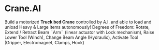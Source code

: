 # Crane.AI
Build a motorized **Truck bed Crane** controlled by A.I. and able to load and unload Heavy &amp; Large items autonomously! Degrees of Freedom: Rotate, Extend / Retract Beam ¨Arm¨ (linear actuator with Lock mechanism), Raise Lower Tool (Winch), Change Beam Angle (Hydraulic), Activate Tool (Gripper, Electromagnet, Clamps, Hook)
